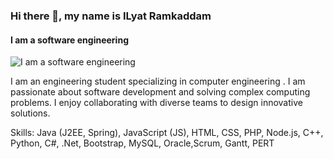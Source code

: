 ### Hi there 👋, my name is ILyat Ramkaddam
#### I am a software engineering
![I am a software engineering](https://arturssmirnovs.github.io/github-profile-readme-generator/images/banner.png)

 I am an engineering student specializing in computer engineering . I am passionate about software development and solving complex computing problems. I enjoy collaborating with diverse teams to design innovative solutions.

Skills: Java (J2EE, Spring), JavaScript (JS), HTML, CSS, PHP, Node.js, C++, Python, C#, .Net, Bootstrap, MySQL, Oracle,Scrum, Gantt, PERT



